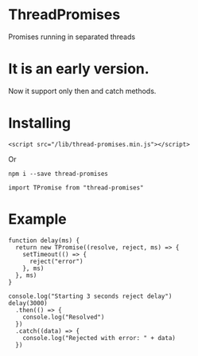 # ThreadPromises

Promises running in separated threads

# It is an early version.

Now it support only then and catch methods.

# Installing

```
<script src="/lib/thread-promises.min.js"></script>
```

Or

```
npm i --save thread-promises
```

```
import TPromise from "thread-promises"
```

# Example

```
function delay(ms) {
  return new TPromise((resolve, reject, ms) => {
    setTimeout(() => {
      reject("error")
    }, ms)
  }, ms)
}

console.log("Starting 3 seconds reject delay")
delay(3000)
  .then(() => {
    console.log("Resolved")
  })
  .catch((data) => {
    console.log("Rejected with error: " + data)
  })
```
